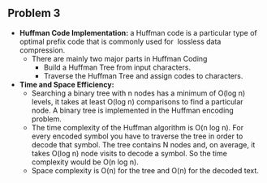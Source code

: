 ## Problem 3

* **Huffman Code Implementation:** a Huffman code is a particular type of optimal prefix code that is commonly used for 
lossless data compression.
    * There are mainly two major parts in Huffman Coding
        * Build a Huffman Tree from input characters.
        * Traverse the Huffman Tree and assign codes to characters.
* **Time and Space Efficiency:**
    * Searching a binary tree with n nodes has a minimum of O(log n) levels, it takes at least O(log n) comparisons to 
    find a particular node. A binary tree is implemented in the Huffman encoding problem.
    * The time complexity of the Huffman algorithm is O(n log n). For every encoded symbol you have to traverse the 
    tree in order to decode that symbol. The tree contains N nodes and, on average, it takes O(log n) node visits to 
    decode a symbol. So the time complexity would be O(n log n).
    * Space complexity is O(n) for the tree and O(n) for the decoded text.